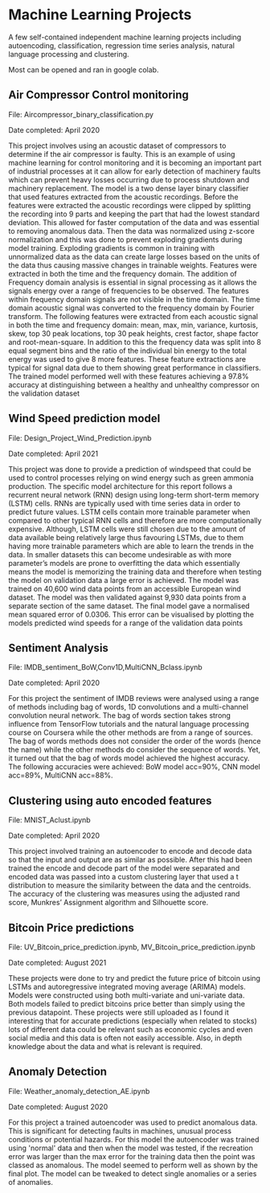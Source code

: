 # Machine Learning Projects
A few self-contained independent machine learning projects including autoencoding, classification, regression time series analysis, natural language processing and clustering.

Most can be opened and ran in google colab.

## Air Compressor Control monitoring
File: Aircompressor_binary_classification.py

Date completed: April 2020

This project involves using an acoustic dataset of compressors to determine if the air compressor is faulty. This is an example of using machine learning for control monitoring and it is becoming an important part of industrial processes at it can allow for early detection of machinery faults which can prevent heavy losses occurring due to process shutdown and machinery replacement. The model is a two dense layer binary classifier that used features extracted from the acoustic recordings. Before the features were extracted the acoustic recordings were clipped by splitting the recording into 9 parts and keeping the part that had the lowest standard deviation. This allowed for faster computation of the data and was essential to removing anomalous data. Then the data was normalized using z-score normalization and this was done to prevent exploding gradients during model training. Exploding gradients is common in training with unnormalized data as the data can create large losses based on the units of the data thus causing massive changes in trainable weights. Features were extracted in both the time and the frequency domain. The addition of Frequency domain analysis is essential in signal processing as it allows the signals energy over a range of frequencies to be observed. The features within frequency domain signals are not visible in the time domain. The time domain acoustic signal was converted to the frequency domain by Fourier transform. The following features were extracted from each acoustic signal in both the time and frequency domain: mean, max, min, variance, kurtosis, skew, top 30 peak locations, top 30 peak heights, crest factor, shape factor and root-mean-square. In addition to this the frequency data was split into 8 equal segment bins and the ratio of the individual bin energy to the total energy was used to give 8 more features. These feature extractions are typical for signal data due to them showing great performance in classifiers. The trained model performed well with these features achieving a 97.8% accuracy at distinguishing between a healthy and unhealthy compressor on the validation dataset

## Wind Speed prediction model 
File: Design_Project_Wind_Prediction.ipynb

Date completed: April 2021

This project was done to provide a prediction of windspeed that could be used to control processes relying on wind energy such as green ammonia production. The specific model architecture for this report follows a recurrent neural network (RNN) design using long-term short-term memory (LSTM) cells. RNNs are typically used with time series data in order to predict future values. LSTM cells contain more trainable parameter when compared to other typical RNN cells and therefore are more computationally expensive. Although, LSTM cells were still chosen due to the amount of data available being relatively large thus favouring LSTMs, due to them having more trainable parameters which are able to learn the trends in the data. In smaller datasets this can become undesirable as with more parameter’s models are prone to overfitting the data which essentially means the model is memorizing the training data and therefore when testing the model on validation data a large error is achieved. 
The model was trained on 40,600 wind data points from an accessible European wind dataset. The model was then validated against 9,930 data points from a separate section of the same dataset. The final model gave a normalised mean squared error of 0.0306. This error can be visualised by plotting the models predicted wind speeds for a range of the validation data points

## Sentiment Analysis
File: IMDB_sentiment_BoW,Conv1D,MultiCNN_Bclass.ipynb

Date completed: April 2020

For this project the sentiment of IMDB reviews were analysed using a range of methods including bag of words, 1D convolutions and a multi-channel convolution neural network. The bag of words section takes strong influence from TensorFlow tutorials and the natural language processing course on Coursera while the other methods are from a range of sources. The bag of words methods does not consider the order of the words (hence the name) while the other methods do consider the sequence of words. Yet, it turned out that the bag of words model achieved the highest accuracy. The following accuracies were achieved: BoW model acc=90%, CNN model acc=89%, MultiCNN acc=88%.

## Clustering using auto encoded features
File: MNIST_Aclust.ipynb

Date completed: April 2020

This project involved training an autoencoder to encode and decode data so that the input and output are as similar as possible. After this had been trained the encode and decode part of the model were separated and encoded data was passed into a custom clustering layer that used a t distribution to measure the similarity between the data and the centroids. The accuracy of the clustering was measures using the adjusted rand score, Munkres’ Assignment algorithm and Silhouette score.

## Bitcoin Price predictions
File: UV_Bitcoin_price_prediction.ipynb, MV_Bitcoin_price_prediction.ipynb

Date completed: August 2021

These projects were done to try and predict the future price of bitcoin using LSTMs and autoregressive integrated moving average (ARIMA) models. Models were constructed using both multi-variate and uni-variate data. Both models failed to predict bitcoins price better than simply using the previous datapoint. These projects were still uploaded as I found it interesting that for accurate predictions (especially when related to stocks) lots of different data could be relevant such as economic cycles and even social media and this data is often not easily accessible. Also, in depth knowledge about the data and what is relevant is required.

## Anomaly Detection
File: Weather_anomaly_detection_AE.ipynb

Date completed: August 2020

For this project a trained autoencoder was used to predict anomalous data. This is significant for detecting faults in machines, unusual process conditions or potential hazards. For this model the autoencoder was trained using 'normal' data and then when the model was tested, if the recreation error was larger than the max error for the training data then the point was classed as anomalous. The model seemed to perform well as shown by the final plot. The model can be tweaked to detect single anomalies or a series of anomalies. 

